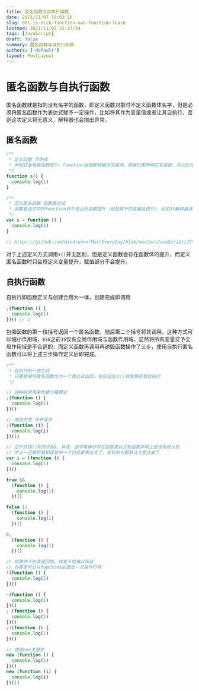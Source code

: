 ```yaml
---
title: 匿名函数与自执行函数
date: 2021/11/07 18:03:16
slug: 001-js-nick-function-own-function-learn
lastmod: 2021/11/07 21:37:54
tags: [JavaScript]
draft: false
summary: 匿名函数与自执行函数
authors: ['default']
layout: PostLayout
---
```


# 匿名函数与自执行函数

匿名函数就是指的没有名字的函数，即定义函数对象时不定义函数体名字，但是必须将匿名函数作为表达式赋予一定操作，比如将其作为变量值或者让其自执行，否则这次定义将无意义，解释器也会抛出异常。

## 匿名函数

```javascript
/**
 * 定义函数 声明式
 * 声明式会导致函数提升，function会被解释器优先编译。即我们用声明式写函数，可以在任何区域声明，不会影响我们调用
 */
function s() {
  console.log(1)
}

/**
 * 定义匿名函数 函数表达式
 * 函数表达式中的function则不会出现函数提升（但是赋予的变量会提升）。经由JS解释器逐行解释，到了这一句才会赋值函数表达式。因此如果调用在函数表达式之前，则会调用失败。
 */
var s = function () {
  console.log(1)
}

// https://github.com/WindrunnerMax/EveryDay/blob/master/JavaScript/JS%E5%8F%98%E9%87%8F%E6%8F%90%E5%8D%87.md
```

对于上述定义方式调用`s()`并无区别，但是定义函数会存在函数体的提升，而定义匿名函数时只会将定义变量提升，赋值部分不会提升。

## 自执行函数

自执行即函数定义与创建合用为一体，创建完成即调用

```javascript
;(function () {
  console.log(1)
})() // 1
```

包围函数的第一段括号返回一个匿名函数，随后第二个括号将其调用。这种方式可以缩小作用域，`ES6`之前`JS`仅有全局作用域与函数作用域，显然将所有变量交予全局作用域是不合适的，而定义函数再调用再销毁函数操作了三步，使用自执行匿名函数可以将上述三步操作定义后即完成。

```javascript
/**
 * 自执行的一些方式
 * 只要能够将匿名函数作为一个表达式出现，在后边加入()就能够将其自执行
 */

// 这种经常用来构建沙箱模式
;(function () {
  console.log(1)
})()

// 常用方式 传参操作
;(function (i) {
  console.log(i)
})(1)

// 由于括弧()和JS的&&、异或、逗号等操作符在函数表达式和函数声明上是没有歧义的
// 所以一旦解析器知道其中一个已经是表达式了，其它的也都默认为表达式了
var i = (function () {
  console.log(1)
})()

true &&
  (function () {
    console.log(1)
  })()

false ||
  (function () {
    console.log(1)
  })()

0,
  (function () {
    console.log(1)
  })()

// 如果你不在意返回值，或者不怕难以阅读
// 你甚至可以在function前面加一元操作符号
!(function () {
  console.log(1)
})()

~(function () {
  console.log(1)
})()
;-(function () {
  console.log(1)
})()
;+(function () {
  console.log(1)
})()

// 使用new关键字
new (function () {
  console.log(1)
})()
new (function (i) {
  console.log(i)
})(1)
```
